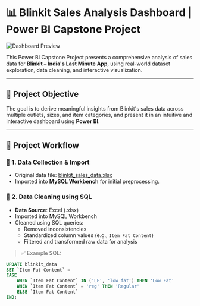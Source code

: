 # 📊 Blinkit Sales Analysis Dashboard | Power BI Capstone Project

![Dashboard Preview](./Screenshot%20(59).png)

This Power BI Capstone Project presents a comprehensive analysis of sales data for **Blinkit – India's Last Minute App**, using real-world dataset exploration, data cleaning, and interactive visualization.

---

## 📌 Project Objective

The goal is to derive meaningful insights from Blinkit's sales data across multiple outlets, sizes, and item categories, and present it in an intuitive and interactive dashboard using **Power BI**.

---

## 🧱 Project Workflow

### 🔹 1. Data Collection & Import
- Original data file: [blinkit_sales_data.xlsx](./blinkit_sales_data.xlsx)
- Imported into **MySQL Workbench** for initial preprocessing.

### 🔹 2. Data Cleaning using SQL
- **Data Source**: Excel (.xlsx)
- Imported into MySQL Workbench
- Cleaned using SQL queries:
  - Removed inconsistencies
  - Standardized column values (e.g., `Item Fat Content`)
  - Filtered and transformed raw data for analysis

> ✅ Example SQL:
```sql
UPDATE blinkit_data
SET `Item Fat Content` = 
CASE 
    WHEN `Item Fat Content` IN ('LF', 'low fat') THEN 'Low Fat'
    WHEN `Item Fat Content` = 'reg' THEN 'Regular'
    ELSE `Item Fat Content`
END;
